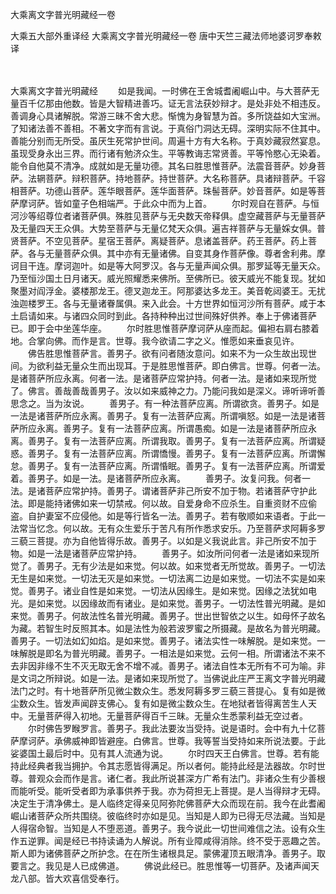 大乘离文字普光明藏经一卷


大乘五大部外重译经
大乘离文字普光明藏经一卷
唐中天竺三藏法师地婆诃罗奉敕译


　　

大乘离文字普光明藏经
　　如是我闻。一时佛在王舍城耆阇崛山中。与大菩萨无量百千亿那由他数。皆是大智精进善巧。证无言法获妙辩才。是处非处不相违反。善调身心具诸解脱。常游三昧不舍大悲。惭愧为身智慧为首。多所饶益如大宝洲。了知诸法善不善相。不著文字而有言说。于真俗门洞达无碍。深明实际不住其中。善能分别而无所受。虽厌生死常护世间。周遍十方有大名称。于真妙藏寂然宴息。虽现受身永出三界。而行诸有勉济众生。平等教诲志常贤善。平等怜愍心无染着。能令自他莫不清净。成就如是无量功德。其名曰胜思惟菩萨。法震音菩萨。妙身菩萨。法辋菩萨。辩积菩萨。持地菩萨。持世菩萨。大名称菩萨。具诸辩菩萨。千容相菩萨。功德山菩萨。莲华眼菩萨。莲华面菩萨。珠髻菩萨。妙音菩萨。如是等菩萨摩诃萨。皆如童子色相端严。于此众中而为上首。
　　尔时观自在菩萨。与恒河沙等绍尊位者诸菩萨俱。殊胜见菩萨与无央数天帝释俱。虚空藏菩萨与无量菩萨及无量四天王众俱。大势至菩萨与无量亿梵天众俱。遍吉祥菩萨与无量婇女俱。普贤菩萨。不空见菩萨。星宿王菩萨。离疑菩萨。息诸盖菩萨。药王菩萨。药上菩萨。各与无量菩萨众俱。其中亦有无量诸佛。自变其身作菩萨像。尊者舍利弗。摩诃目干连。摩诃迦叶。如是等大阿罗汉。各与无量声闻众俱。那罗延等无量天众。乃至恒沙国土日月诸天。威光照耀悉来佛所。至佛所已。彼天威光不能复现。犹如聚墨对阎浮金。婆楼那龙王。德叉迦龙王。阿那婆达多龙王。美音乾闼婆王。无扰浊迦楼罗王。各与无量诸眷属俱。来入此会。十方世界如恒河沙所有菩萨。咸于本土启请如来。与诸四众同时到此。各持种种出过世间殊好供养。奉上于佛诸菩萨已。即于会中坐莲华座。
　　尔时胜思惟菩萨摩诃萨从座而起。偏袒右肩右膝着地。合掌向佛。而作是言。世尊。我今欲请二字之义。惟愿如来垂哀见许。
　　佛告胜思惟菩萨言。善男子。欲有问者随汝意问。如来不为一众生故出现世间。为欲利益无量众生而出现耳。于是胜思惟菩萨。即白佛言。世尊。何者一法。是诸菩萨所应永离。何者一法。是诸菩萨应常护持。何者一法。是诸如来现所觉了。佛言。善哉善哉善男子。汝以如来威神之力。乃能问我如是深义。谛听谛听善思念之。当为汝说。
　　善男子。有一种法菩萨应离。所谓欲贪。善男子。如是一法是诸菩萨所应永离。善男子。复有一法菩萨应离。所谓嗔怒。如是一法是诸菩萨所应永离。善男子。复有一法菩萨应离。所谓愚痴。如是一法是诸菩萨所应永离。善男子。复有一法菩萨应离。所谓我取。善男子。复有一法菩萨应离。所谓疑惑。善男子。复有一法菩萨应离。所谓憍慢。善男子。复有一法菩萨应离。所谓懈怠。善男子。复有一法菩萨应离。所谓惛眠。善男子。复有一法菩萨应离。所谓爱着。善男子。如是一法。是诸菩萨所应永离。
　　善男子。汝复问我。何者一法。是诸菩萨应常护持。善男子。谓诸菩萨非己所安不加于物。若诸菩萨守护此法。即是能持诸佛如来一切禁戒。何以故。自爱身命不应杀生。自重资财不应偷盗。自护妻室不应侵他。如是等行皆名一法。善男子。若有敬顺如来语者。于此一法常当忆念。何以故。无有众生爱乐于苦凡有所作悉求安乐。乃至菩萨求阿耨多罗三藐三菩提。亦为自他皆得乐故。善男子。以如是义我说此言。非己所安不加于物。如是一法是诸菩萨应常护持。
　　善男子。如汝所问何者一法是诸如来现所觉了。善男子。无有少法是如来觉。何以故。如来觉者无所觉故。善男子。一切法无生是如来觉。一切法无灭是如来觉。一切法离二边是如来觉。一切法不实是如来觉。善男子。诸业自性是如来觉。一切法从因缘生。是如来觉。因缘之法犹如电光。是如来觉。以因缘故而有诸业。是如来觉。善男子。一切法性普光明藏。是如来觉。善男子。何故法性名普光明藏。善男子。世出世智依之以生。如母怀子故名为藏。若智生时反照其本。如是法性为般若波罗蜜之所摄藏。是故名为普光明藏。善男子。一切法如幻如焰。是如来觉。善男子。诸法实性一味解脱。是如来觉。一味解脱是即名为普光明藏。善男子。一相法是如来觉。云何一相。所谓诸法不来不去非因非缘不生不灭无取无舍不增不减。善男子。诸法自性本无所有不可为喻。非是文词之所辩说。如是一法。是诸如来现所觉了。当佛说此庄严王离文字普光明藏法门之时。有十地菩萨所见微尘数众生。悉发阿耨多罗三藐三菩提心。复有如是微尘数众生。皆发声闻辟支佛心。复有如是微尘数众生。在地狱者皆得离苦生人天中。无量菩萨得入初地。无量菩萨得百千三昧。无量众生悉蒙利益无空过者。
　　尔时佛告罗睺罗言。善男子。我此法要汝当受持。说是语时。会中有九十亿菩萨摩诃萨。承佛威神即皆避座。白佛言。世尊。我等誓当受持如来所说法要。于此娑婆国土最后时中。见有其人流通为说。
　　尔时四天王白佛言。世尊。若有能持此经典者我当拥护。令其志愿皆得满足。所以者何。能持此经是法器故。尔时世尊。普观众会而作是言。诸仁者。我此所说甚深方广希有法门。非诸众生有少善根而能听受。能听受者即为承事供养于我。亦为荷担无上菩提。是人当得辩才无碍。决定生于清净佛土。是人临终定得亲见阿弥陀佛菩萨大众而现在前。我今在此耆阇崛山诸菩萨众所共围绕。彼临终时亦如是见。当知是人即为已得无尽法藏。当知是人得宿命智。当知是人不堕恶道。善男子。我今说此一切世间难信之法。设有众生作五逆罪。闻是经已书持读诵为人解说。所有业障咸得消除。终不受于恶趣之苦。斯人即为诸佛菩萨之所护念。在在所生诸根具足。蒙佛灌顶五眼清净。善男子。取要言之。我见是人已成佛道。
　　佛说此经已。胜思惟等一切菩萨。及诸声闻天龙八部。皆大欢喜信受奉行。


